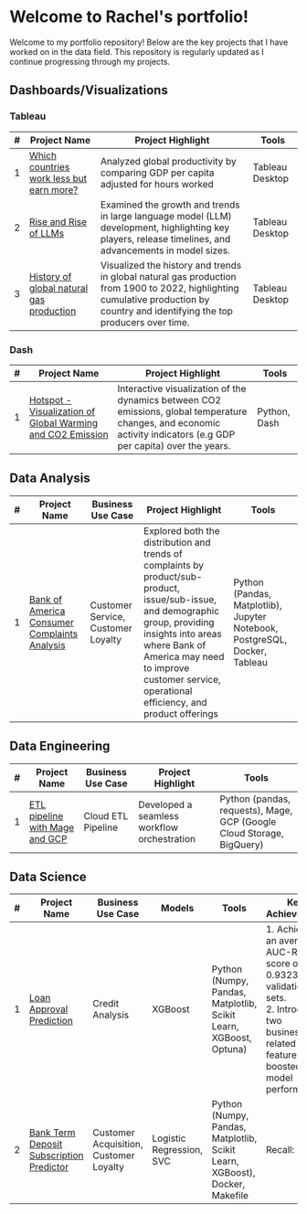 # Welcome to Rachel's portfolio!

Welcome to my portfolio repository! Below are the key projects that I have worked on in the data field. This repository is regularly updated as I continue progressing through my projects.

## Dashboards/Visualizations

### Tableau

| #  | Project Name   | Project Highlight                                                                                  | Tools               |
|----|----------------|----------------------------------------------------------------------------------------------------|--------------------------|
| 1  | [Which countries work less but earn more?](https://public.tableau.com/app/profile/rachel.li3670/viz/Whichcountriesworklessbutearnmore/Dashboard)            | Analyzed global productivity by comparing GDP per capita adjusted for hours worked  | Tableau Desktop |
| 2  | [Rise and Rise of LLMs](https://public.tableau.com/app/profile/rachel.li3670/viz/RiseandRiseofLLMs/Dashboard1)  | Examined the growth and trends in large language model (LLM) development, highlighting key players, release timelines, and advancements in model sizes.    | Tableau Desktop            |
| 3  | [History of global natural gas production](https://public.tableau.com/app/profile/rachel.li3670/viz/Historyofglobalnaturalgasproduction/NaturalGas) | Visualized the history and trends in global natural gas production from 1900 to 2022, highlighting cumulative production by country and identifying the top producers over time.    | Tableau Desktop            |


### Dash

| #  | Project Name   | Project Highlight                                                                                  | Tools               |
|----|----------------|----------------------------------------------------------------------------------------------------|--------------------------|
| 1  | [Hotspot - Visualization of Global Warming and CO2 Emission](https://github.com/Rachel0619/Hotspot/tree/main) | Interactive visualization of the dynamics between CO2 emissions, global temperature changes, and economic activity indicators (e.g GDP per capita) over the years.    | Python, Dash            |


## Data Analysis

| #  | Project Name                                                                 | Business Use Case         | Project Highlight                                     | Tools                              |
|----|-----------------------------------------------------------------------------|---------------------------|------------------------------------------------------|-----------------------------------------|
| 1  | [Bank of America Consumer Complaints Analysis](https://github.com/Rachel0619/Bank-of-America-Consumer-Complaints-Analysis) | Customer Service, Customer Loyalty | Explored both the distribution and trends of complaints by product/sub-product, issue/sub-issue, and demographic group, providing insights into areas where Bank of America may need to improve customer service, operational efficiency, and product offerings | Python (Pandas, Matplotlib), Jupyter Notebook, PostgreSQL, Docker, Tableau |


## Data Engineering

| #  | Project Name                                                                                       | Business Use Case       | Project Highlight                                 | Tools                                     |
|----|---------------------------------------------------------------------------------------------------|-------------------------|--------------------------------------------------|-----------------------------------------------|
| 1  | [ETL pipeline with Mage and GCP](https://github.com/Rachel0619/Bank-of-America-Consumer-Complaints-Analysis/tree/main/docker_mage_gcp) | Cloud ETL Pipeline      | Developed a seamless workflow orchestration      | Python (pandas, requests), Mage, GCP (Google Cloud Storage, BigQuery) |


## Data Science

| #  | Project Name                 | Business Use Case                          | Models                                 | Tools                                      | Key Achievement                                                             |
|----|------------------------------|--------------------------------------------|------------------------------------------|----------------------------------------------|------------------------------------------------------------------------------|
| 1  | [Loan Approval Prediction](https://github.com/Rachel0619/Loan-Approval-Prediction) | Credit Analysis | XGBoost | Python (Numpy, Pandas, Matplotlib, Scikit Learn, XGBoost, Optuna) | 1. Achieved an average AUC-ROC score of 0.9323 on validation sets. <br> 2. Introduced two business-related features that boosted model performance. |
| 2  | [Bank Term Deposit Subscription Predictor](https://github.com/Rachel0619/Bank-Marketing-Project) | Customer Acquisition, Customer Loyalty | Logistic Regression, SVC | Python (Numpy, Pandas, Matplotlib, Scikit Learn, XGBoost), Docker, Makefile | Recall: 0.875 |